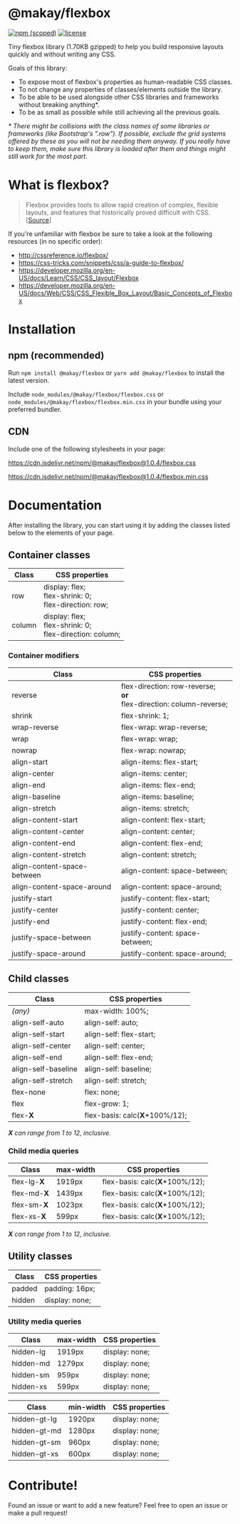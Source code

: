 # @makay/flexbox

[![npm (scoped)](https://img.shields.io/npm/v/@makay/flexbox.svg?style=flat-square)](https://www.npmjs.com/package/@makay/flexbox)
[![license](https://img.shields.io/github/license/Makay11/flexbox.svg?style=flat-square)](http://opensource.org/licenses/ISC)

Tiny flexbox library (1.70KB gzipped) to help you build responsive layouts quickly and without writing any CSS.

Goals of this library:

- To expose most of flexbox's properties as human-readable CSS classes.
- To not change any properties of classes/elements outside the library.
- To be able to be used alongside other CSS libraries and frameworks without breaking anything*.
- To be as small as possible while still achieving all the previous goals.

*\* There might be collisions with the class names of some libraries or frameworks (like Bootstrap's ".row"). If possible, exclude the grid systems offered by these as you will not be needing them anyway. If you really have to keep them, make sure this library is loaded after them and things might still work for the most part.*

# What is flexbox?
> Flexbox provides tools to allow rapid creation of complex, flexible layouts, and features that historically proved difficult with CSS. [[Source](https://developer.mozilla.org/en-US/docs/Learn/CSS/CSS_layout/Flexbox)]

If you're unfamiliar with flexbox be sure to take a look at the following resources (in no specific order):

- http://cssreference.io/flexbox/
- https://css-tricks.com/snippets/css/a-guide-to-flexbox/
- https://developer.mozilla.org/en-US/docs/Learn/CSS/CSS_layout/Flexbox
- https://developer.mozilla.org/en-US/docs/Web/CSS/CSS_Flexible_Box_Layout/Basic_Concepts_of_Flexbox

# Installation

## npm (recommended)

Run `npm install @makay/flexbox` or `yarn add @makay/flexbox` to install the latest version.

Include `node_modules/@makay/flexbox/flexbox.css` or `node_modules/@makay/flexbox/flexbox.min.css` in your bundle using your preferred bundler.

## CDN

Include  one of the following stylesheets in your page:

https://cdn.jsdelivr.net/npm/@makay/flexbox@1.0.4/flexbox.css

https://cdn.jsdelivr.net/npm/@makay/flexbox@1.0.4/flexbox.min.css

# Documentation

After installing the library, you can start using it by adding the classes listed below to the elements of your page.

## Container classes

Class|CSS properties
---|---
row|display: flex;<br>flex-shrink: 0;<br>flex-direction: row;
column|display: flex;<br>flex-shrink: 0;<br>flex-direction: column;

### Container modifiers

Class|CSS properties
---|---
reverse|flex-direction: row-reverse;<br>**or**<br>flex-direction: column-reverse;
shrink|flex-shrink: 1;
wrap-reverse|flex-wrap: wrap-reverse;
wrap|flex-wrap: wrap;
nowrap|flex-wrap: nowrap;
align-start|align-items: flex-start;
align-center|align-items: center;
align-end|align-items: flex-end;
align-baseline|align-items: baseline;
align-stretch|align-items: stretch;
align-content-start|align-content: flex-start;
align-content-center|align-content: center;
align-content-end|align-content: flex-end;
align-content-stretch|align-content: stretch;
align-content-space-between|align-content: space-between;
align-content-space-around|align-content: space-around;
justify-start|justify-content: flex-start;
justify-center|justify-content: center;
justify-end|justify-content: flex-end;
justify-space-between|justify-content: space-between;
justify-space-around|justify-content: space-around;

## Child classes

Class|CSS properties
---|---
*(any)*|max-width: 100%;
align-self-auto|align-self: auto;
align-self-start|align-self: flex-start;
align-self-center|align-self: center;
align-self-end|align-self: flex-end;
align-self-baseline|align-self: baseline;
align-self-stretch|align-self: stretch;
flex-none|flex: none;
flex|flex-grow: 1;
flex-**X**|flex-basis: calc(**X***100%/12);

***X** can range from 1 to 12, inclusive.*

### Child media queries

Class|max-width|CSS properties
---|---|---
flex-lg-**X**|1919px|flex-basis: calc(**X***100%/12);
flex-md-**X**|1439px|flex-basis: calc(**X***100%/12);
flex-sm-**X**|1023px|flex-basis: calc(**X***100%/12);
flex-xs-**X**|599px|flex-basis: calc(**X***100%/12);

***X** can range from 1 to 12, inclusive.*

## Utility classes

Class|CSS properties
---|---
padded|padding: 16px;
hidden|display: none;

### Utility media queries

Class|max-width|CSS properties
---|---|---
hidden-lg|1919px|display: none;
hidden-md|1279px|display: none;
hidden-sm|959px|display: none;
hidden-xs|599px|display: none;

Class|min-width|CSS properties
---|---|---
hidden-gt-lg|1920px|display: none;
hidden-gt-md|1280px|display: none;
hidden-gt-sm|960px|display: none;
hidden-gt-xs|600px|display: none;

# Contribute!
Found an issue or want to add a new feature? Feel free to open an issue or make a pull request!
